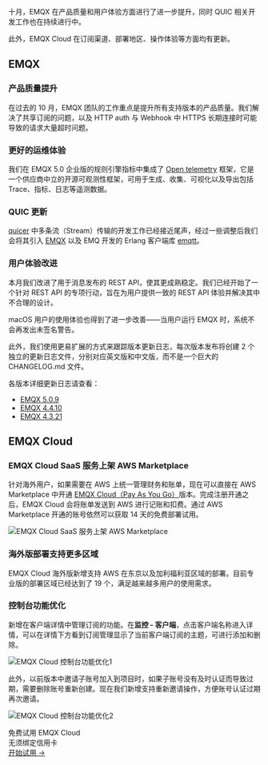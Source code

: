 十月，EMQX 在产品质量和用户体验方面进行了进一步提升，同时 QUIC 相关开发工作也在持续进行中。

此外，EMQX Cloud 在订阅渠道、部署地区、操作体验等方面均有更新。


## EMQX

### 产品质量提升

在过去的 10 月，EMQX 团队的工作重点是提升所有支持版本的产品质量。我们解决了共享订阅的问题，以及 HTTP auth 与 Webhook 中 HTTPS 长期连接时可能导致的请求大量超时问题。

### 更好的运维体验

我们在 EMQX 5.0 企业版的规则引擎指标中集成了 [Open telemetry](https://opentelemetry.io/) 框架，它是一个供应商中立的开源可观测性框架，可用于生成、收集、可视化以及导出包括 Trace、指标、日志等遥测数据。

### QUIC 更新

[quicer](https://github.com/emqx/quic) 中多条流（Stream）传输的开发工作已经接近尾声，经过一些调整后我们会将其引入 [EMQX](https://github.com/emqx/emqx) 以及 EMQ 开发的 Erlang 客户端库 [emqtt](https://github.com/emqx/emqtt)。

### 用户体验改进

本月我们改进了用于消息发布的 REST API，使其更成熟稳定。我们已经开始了一个针对 REST API 的专项行动，旨在为用户提供一致的 REST API 体验并解决其中不合理的设计。

macOS 用户的使用体验也得到了进一步改善——当用户运行 EMQX 时，系统不会再发出未签名警告。

此外，我们使用更易扩展的方式来跟踪版本更新日志，每次版本发布将创建 2 个独立的更新日志文件，分别对应英文版和中文版，而不是一个巨大的 CHANGELOG.md 文件。

各版本详细更新日志请查看：

- [EMQX 5.0.9](https://www.emqx.com/zh/changelogs/broker/5.0.9)
- [EMQX 4.4.10](https://www.emqx.com/zh/changelogs/broker/4.4.10)
- [EMQX 4.3.21](https://www.emqx.com/zh/changelogs/broker/4.3.21)


## EMQX Cloud

### EMQX Cloud SaaS 服务上架 AWS Marketplace

针对海外用户，如果需要在 AWS 上统一管理财务和账单，现在可以直接在 AWS Marketplace 中开通 [EMQX Cloud（Pay As You Go）](https://aws.amazon.com/marketplace/pp/prodview-g6zejrbcad6mu)版本。完成注册开通之后，EMQX Cloud 会将账单发送到 AWS 进行记账和扣费。通过 AWS Marketplace 开通的账号依然可以获取 14 天的免费部署试用。

![EMQX Cloud SaaS 服务上架 AWS Marketplace](https://assets.emqx.com/images/6a451dbbd1484ade3bca0880283dbdfa.png) 

### 海外版部署支持更多区域

EMQX Cloud 海外版新增支持 AWS 在东京以及加利福利亚区域的部署。目前专业版的部署区域已经达到了 19 个，满足越来越多用户的使用需求。

### 控制台功能优化

新增在客户端详情中管理订阅的功能。在**监控 -  客户端**，点击客户端名称进入详情，可以在详情下方看到订阅管理显示了当前客户端订阅的主题，可进行添加和删除。

![EMQX Cloud 控制台功能优化1](https://assets.emqx.com/images/24bd7bd85d4650a301e8d89f93e2354e.png)


此外，以前版本中邀请子账号加入到项目时，如果子账号没有及时认证而导致过期，需要删除账号重新创建。现在我们新增支持重新邀请操作，方便账号认证过期再次邀请。

![EMQX Cloud 控制台功能优化2](https://assets.emqx.com/images/9be5024bd2e4b0cbbabeacc343792e9c.png)



<section class="promotion">
    <div>
        免费试用 EMQX Cloud
        <div class="is-size-14 is-text-normal has-text-weight-normal">无须绑定信用卡</div>
    </div>
    <a href="https://accounts-zh.emqx.com/signup?continue=https://cloud.emqx.com/console/deployments/0?oper=new" class="button is-gradient px-5">开始试用 →</a>
</section>
